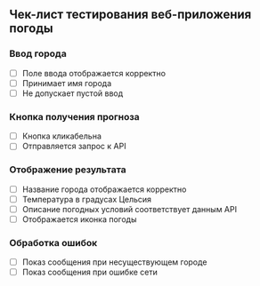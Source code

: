 ## Чек-лист тестирования веб-приложения погоды

### Ввод города
- [ ] Поле ввода отображается корректно
- [ ] Принимает имя города
- [ ] Не допускает пустой ввод

### Кнопка получения прогноза
- [ ] Кнопка кликабельна
- [ ] Отправляется запрос к API

### Отображение результата
- [ ] Название города отображается корректно
- [ ] Температура в градусах Цельсия
- [ ] Описание погодных условий соответствует данным API
- [ ] Отображается иконка погоды

### Обработка ошибок
- [ ] Показ сообщения при несуществующем городе
- [ ] Показ сообщения при ошибке сети
